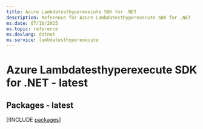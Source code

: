 ```yaml
---
title: Azure Lambdatesthyperexecute SDK for .NET
description: Reference for Azure Lambdatesthyperexecute SDK for .NET
ms.date: 07/18/2025
ms.topic: reference
ms.devlang: dotnet
ms.service: lambdatesthyperexecute
---
```

# Azure Lambdatesthyperexecute SDK for .NET - latest
## Packages - latest
[!INCLUDE [packages](lambdatesthyperexecute-index.md)]